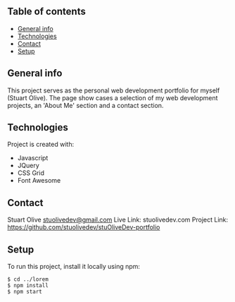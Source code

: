 ## Table of contents
* [General info](#general-info)
* [Technologies](#technologies)
* [Contact](#contact)
* [Setup](#setup)

## General info
This project serves as the personal web development portfolio for myself (Stuart Olive).
The page show cases a selection of my web development projects, an 'About Me' section and a contact section.
	
## Technologies
Project is created with:
* Javascript
* JQuery
* CSS Grid
* Font Awesome
	
## Contact
Stuart Olive 
stuolivedev@gmail.com
Live Link: stuolivedev.com
Project Link: https://github.com/stuolivedev/stuOliveDev-portfolio

## Setup
To run this project, install it locally using npm:

```
$ cd ../lorem
$ npm install
$ npm start
```


